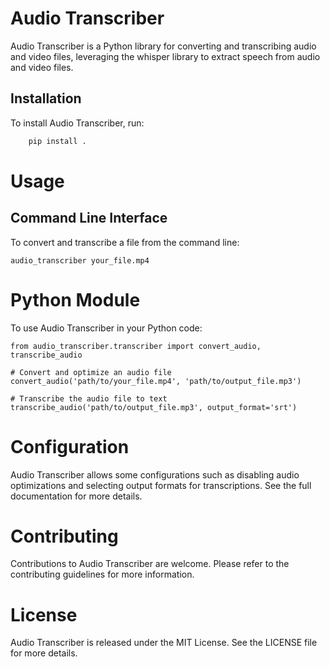 # Audio Transcriber

Audio Transcriber is a Python library for converting and transcribing audio and video files, leveraging the whisper library to extract speech from audio and video files.

## Installation

To install Audio Transcriber, run:

```bash
    pip install .
```

# Usage

## Command Line Interface
To convert and transcribe a file from the command line:

```
audio_transcriber your_file.mp4
```

# Python Module

To use Audio Transcriber in your Python code:

```
from audio_transcriber.transcriber import convert_audio, transcribe_audio

# Convert and optimize an audio file
convert_audio('path/to/your_file.mp4', 'path/to/output_file.mp3')

# Transcribe the audio file to text
transcribe_audio('path/to/output_file.mp3', output_format='srt')
```

# Configuration

Audio Transcriber allows some configurations such as disabling audio optimizations and selecting output formats for transcriptions. See the full documentation for more details.

# Contributing
Contributions to Audio Transcriber are welcome. Please refer to the contributing guidelines for more information.

# License
Audio Transcriber is released under the MIT License. See the LICENSE file for more details.
